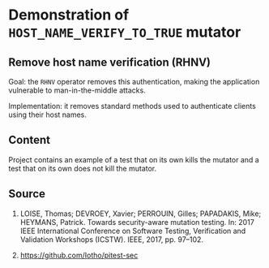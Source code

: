 # Demonstration of `HOST_NAME_VERIFY_TO_TRUE` mutator

## Remove host name verification (RHNV)

Goal: the `RHNV` operator removes this authentication, making the application vulnerable to man-in-the-middle attacks. 

Implementation: it removes standard methods used to authenticate clients using their host names.

## Content

Project contains an example of a test that on its own kills the mutator and a test that on its own does not kill the mutator.

## Source

1) LOISE, Thomas; DEVROEY, Xavier; PERROUIN, Gilles; PAPADAKIS, Mike; HEYMANS, Patrick. Towards security-aware mutation testing. In: 2017 IEEE International Conference on Software Testing, Verification and Validation Workshops (ICSTW). IEEE, 2017, pp. 97–102.

2) https://github.com/Iotho/pitest-sec